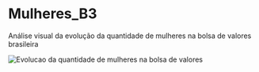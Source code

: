 # Mulheres_B3
Análise visual da evolução da quantidade de mulheres na bolsa de valores brasileira

![Evolucao da quantidade de mulheres na bolsa de valores](figura.png)
